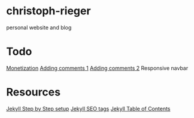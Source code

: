 # christoph-rieger

personal website and blog

# Todo

[Monetization](https://ncona.com/2020/11/monetizing-a-jekyll-blog-with-adsense/)
[Adding comments 1](https://www.aleksandrhovhannisyan.com/blog/jekyll-comment-system-github-issues/)
[Adding comments 2](https://utteranc.es/)
Responsive navbar

# Resources

[Jekyll Step by Step setup](https://jekyllrb.com/docs/step-by-step/01-setup/)
[Jekyll SEO tags](https://github.com/jekyll/jekyll-seo-tag)
[Jekyll Table of Contents](https://github.com/toshimaru/jekyll-toc)
